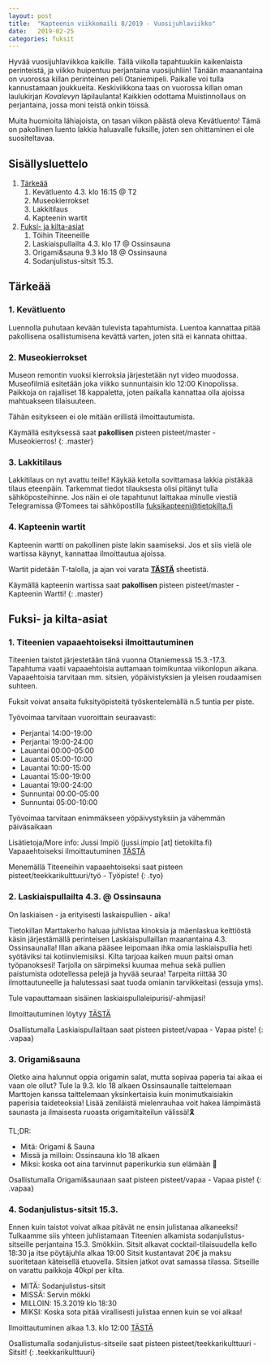 ```yaml
---
layout: post
title:  "Kapteenin viikkomaili 8/2019 - Vuosijuhlaviikko"
date:   2019-02-25
categories: fuksit
---
```


Hyvää vuosijuhlaviikkoa kaikille. Tällä viikolla tapahtuukiin kaikenlaista perinteistä, ja viikko huipentuu perjantaina vuosijuhliin!
Tänään maanantaina on vuorossa killan perinteinen peli Otaniemipeli. Paikalle voi tulla kannustamaan joukkueita.
Keskiviikkona taas on vuorossa killan oman laulukirjan <i>Kovalevyn</i> läpilaulanta!
Kaikkien odottama Muistinnollaus on perjantaina, jossa moni teistä onkin töissä.

Muita huomioita lähiajoista, on tasan viikon päästä oleva Kevätluento! Tämä on pakollinen luento lakkia haluavalle fuksille, joten sen ohittaminen ei ole suositeltavaa.

## Sisällysluettelo
1. [Tärkeää](#tärkeää)
    1. Kevätluento 4.3. klo 16:15 @ T2
    2. Museokierrokset
    3. Lakkitilaus
    4. Kapteenin wartit
2. [Fuksi- ja kilta-asiat](#fuksi--ja-kilta-asiat)
    1. Töihin Titeeneille
    2. Laskiaispullailta 4.3. klo 17 @ Ossinsauna
    3. Origami&sauna 9.3 klo 18 @ Ossinsauna
    4. Sodanjulistus-sitsit 15.3.

## Tärkeää

### 1. Kevätluento

Luennolla puhutaan kevään tulevista tapahtumista. Luentoa kannattaa pitää pakollisena osallistumisena kevättä varten, joten sitä ei kannata ohittaa.


### 2. Museokierrokset

Museon remontin vuoksi kierroksia järjestetään nyt video muodossa.
Museofilmiä esitetään joka viikko sunnuntaisin klo 12:00 Kinopolissa. Paikkoja on rajalliset 18 kappaletta, joten paikalla kannattaa olla ajoissa mahtuakseen tilaisuuteen.

Tähän esitykseen ei ole mitään erillistä ilmoittautumista.


Käymällä esityksessä saat <b>pakollisen</b> pisteen pisteet/master - Museokierros!
{: .master}

### 3. Lakkitilaus
Lakkitilaus on nyt avattu teille! Käykää ketolla sovittamasa lakkia pistäkää tilaus eteenpäin. Tarkemmat tiedot tilauksesta olisi pitänyt tulla sähköposteihinne. Jos näin ei ole tapahtunut laittakaa minulle viestiä Telegramissa @Tomees tai sähköpostilla fuksikapteeni@tietokilta.fi

### 4. Kapteenin wartit

Kapteenin wartti on pakollinen piste lakin saamiseksi. Jos et siis vielä ole wartissa käynyt, kannattaa ilmoittautua ajoissa.

Wartit pidetään T-talolla, ja ajan voi varata <b>[TÄSTÄ](https://docs.google.com/spreadsheets/d/1ap_SmvJQtSOqYn1-z0hCp-hl61Etyi6o7hL3U0MnYe4/edit?usp=sharing)</b> sheetistä.

Käymällä kapteenin wartissa saat <b>pakollisen</b> pisteen pisteet/master - Kapteenin Wartti!
{: .master}


## Fuksi- ja kilta-asiat

### 1. Titeenien vapaaehtoiseksi ilmoittautuminen
Titeenien taistot järjestetään tänä vuonna Otaniemessä 15.3.-17.3. Tapahtuma vaatii vapaaehtoisia auttamaan toimikuntaa viikonlopun aikana. Vapaaehtoisia tarvitaan mm. sitsien, yöpäivistyksien ja yleisen roudaamisen suhteen.

Fuksit voivat ansaita fuksityöpisteitä työskentelemällä n.5 tuntia per piste.

Työvoimaa tarvitaan vuoroittain seuraavasti:
* Perjantai 14:00-19:00
* Perjantai 19:00-24:00
* Lauantai 00:00-05:00
* Lauantai 05:00-10:00
* Lauantai 10:00-15:00
* Lauantai 15:00-19:00
* Lauantai 19:00-24:00
* Sunnuntai 00:00-05:00
* Sunnuntai 05:00-10:00

Työvoimaa tarvitaan enimmäkseen yöpäivystyksiin ja vähemmän päiväsaikaan

Lisätietoja/More info: Jussi Impiö (jussi.impio [at] tietokilta.fi)
Vapaaehtoiseksi ilmoittautuminen [TÄSTÄ](https://tietokilta.fi/tapahtumat/ilmot/titeenit-vapaaehtoset)

Menemällä Titeeneihin vapaaehtoiseksi saat pisteen pisteet/teekkarikulttuuri/työ - Työpiste!
{: .tyo}

### 2. Laskiaispullailta 4.3. @ Ossinsauna

On laskiaisen - ja erityisesti laskaispullien - aika!

Tietokillan Marttakerho haluaa juhlistaa kinoksia ja mäenlaskua keittiöstä käsin järjestämällä perinteisen Laskiaispullaillan maanantaina 4.3. Ossinsaunalla! Illan aikana pääsee leipomaan ihka omia laskiaispullia heti syötäviksi tai kotiinviemisiksi. Kilta tarjoaa kaiken muun paitsi oman työpanoksesi! Tarjolla on särpimeksi kuumaa mehua sekä pullien paistumista odotellessa pelejä ja hyvää seuraa! Tarpeita riittää 30 ilmottautuneelle ja halutessasi saat tuoda omianin tarvikkeitasi (essuja yms).

Tule vapauttamaan sisäinen laskiaispullaleipurisi/-ahmijasi!

Ilmoittautuminen löytyy [TÄSTÄ](https://tietokilta.fi/tapahtumat/ilmot/laskiaispullailta19)

Osallistumalla Laskiaispullailtaan saat pisteen pisteet/vapaa - Vapaa piste!
{: .vapaa}


### 3. Origami&sauna

Oletko aina halunnut oppia origamin salat, mutta sopivaa paperia tai aikaa ei vaan ole ollut?
Tule la 9.3. klo 18 alkaen Ossinsaunalle taittelemaan Marttojen kanssa taittelemaan yksinkertaisia kuin monimutkaisiakin paperisia taideteoksia! Lisää zeniläistä mielenrauhaa voit hakea lämpimästä saunasta ja ilmaisesta ruoasta origamitaiteilun välissä!🎗️

TL;DR:
* Mitä: Origami & Sauna
* Missä ja milloin: Ossinsauna klo 18 alkaen
* Miksi: koska oot aina tarvinnut paperikurkia sun elämään 🎎

Osallistumalla Origami&saunaan saat pisteen pisteet/vapaa - Vapaa piste!
{: .vapaa}


### 4. Sodanjulistus-sitsit 15.3.
Ennen kuin taistot voivat alkaa pitävät ne ensin julistanaa alkaneeksi!
Tulkaamme siis yhteen juhlistamaan Titeenien alkamista sodanjulistus-sitseille perjantaina 15.3. Smökkiin.
Sitsit alkavat cocktail-tilaisuudella kello 18:30 ja itse pöytäjuhla alkaa 19:00
Sitsit kustantavat 20€ ja maksu suoritetaan käteisellä etuovella. Sitsien jatkot ovat samassa tilassa.
Sitseille on varattu paikkoja 40kpl per kilta.

* MITÄ: Sodanjulistus-sitsit
* MISSÄ: Servin mökki
* MILLOIN: 15.3.2019 klo 18:30
* MIKSI: Koska sota pitää virallisesti julistaa ennen kuin se voi alkaa!

Ilmoittautuminen alkaa 1.3. klo 12:00 [TÄSTÄ](https://tietokilta.fi/tapahtumat/ilmot/Sodanjulistus-sitsit)

Osallistumalla sodanjulistus-sitseile saat pisteen pisteet/teekkarikulttuuri - Sitsit!
{: .teekkarikulttuuri}
